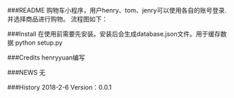 ###README
    购物车小程序，用户henry、tom、jenry可以使用各自的账号登录.并选择商品进行购物。
    流程图如下：
    
    
###Install
    在使用前需要先安装。安装后会生成database.json文件。用于缓存数据
    python setup.py

###Credits
    henryyuan编写
    
###NEWS
    无

###History
    2018-2-6 Version：0.0.1
